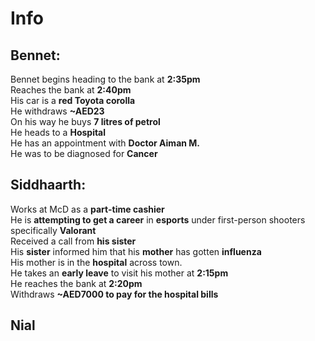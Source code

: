 # Info

## Bennet:
Bennet begins heading to the bank at __2:35pm__  
Reaches the bank at __2:40pm__  
His car is a __red Toyota corolla__  
He withdraws __~AED23__  
On his way he buys __7 litres of petrol__  
He heads to a __Hospital__  
He has an appointment with __Doctor Aiman M.__  
He was to be diagnosed for __Cancer__

## Siddhaarth:
Works at McD as a __part-time cashier__  
He is __attempting to get a career__ in __esports__ under first-person shooters specifically __Valorant__  
Received a call from __his sister__  
His __sister__ informed him that his __mother__ has gotten __influenza__  
His mother is in the __hospital__ across town.  
He takes an __early leave__ to visit his mother at __2:15pm__  
He reaches the bank at __2:20pm__  
Withdraws __~AED7000 to pay for the hospital bills__

## Nial 